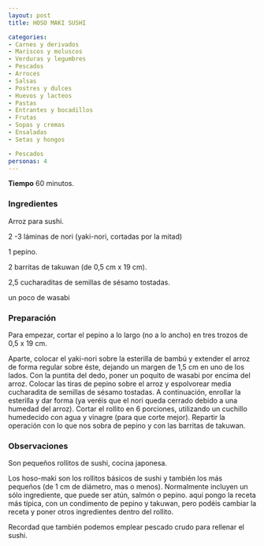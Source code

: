 ```yaml
---
layout: post
title: HOSO MAKI SUSHI

categories:
- Carnes y derivados
- Mariscos y moluscos
- Verduras y legumbres
- Pescados
- Arroces
- Salsas
- Postres y dulces
- Huevos y lacteos
- Pastas
- Entrantes y bocadillos
- Frutas
- Sopas y cremas
- Ensaladas
- Setas y hongos

- Pescados
personas: 4 
---
```

<b>Tiempo</b> 60 minutos.

<h3>Ingredientes</h3>
Arroz para sushi.

2 -3 láminas de nori (yaki-nori, cortadas por la mitad)

1 pepino.

2 barritas de takuwan (de 0,5 cm x 19 cm).

2,5 cucharaditas de semillas de sésamo tostadas.

un poco de wasabi

<h3>Preparación</h3>
Para empezar, cortar el pepino a lo largo (no a lo ancho) en tres trozos de 0,5 x 19 cm.

Aparte, colocar el yaki-nori sobre la esterilla de bambú y extender el arroz de forma regular sobre éste, dejando un margen de 1,5 cm en uno de los lados. Con la puntita del dedo, poner un poquito de wasabi por encima del arroz. Colocar las tiras de pepino sobre el arroz y espolvorear media cucharadita de semillas de sésamo tostadas. A continuación, enrollar la esterilla y dar forma (ya veréis que el nori queda cerrado debido a una humedad del arroz). Cortar el rollito en 6 porciones, utilizando un cuchillo humedecido con agua y vinagre (para que corte mejor). Repartir la operación con lo que nos sobra de pepino y con las barritas de takuwan.

<h3>Observaciones</h3>
Son pequeños rollitos de sushi, cocina japonesa.

Los hoso-maki son los rollitos básicos de sushi y también los más pequeños (de 1 cm de diámetro, mas o menos). Normalmente incluyen un sólo ingrediente, que puede ser atún, salmón o pepino. aquí pongo la receta más típica, con un condimento de pepino y takuwan, pero podéis cambiar la receta y poner otros ingredientes dentro del rollito.

Recordad que también podemos emplear pescado crudo para rellenar el sushi.

